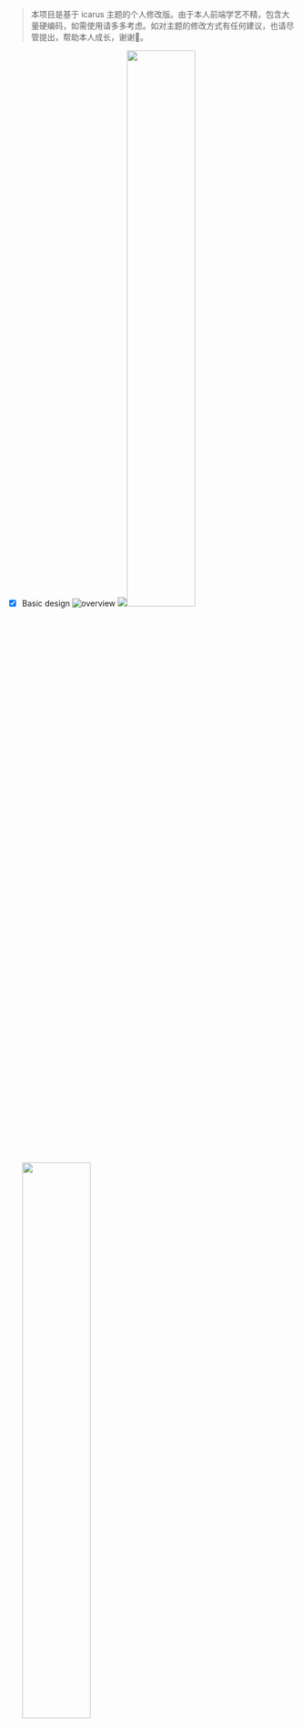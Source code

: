 > 本项目是基于 icarus 主题的个人修改版。由于本人前端学艺不精，包含大量硬编码，如需使用请多多考虑。如对主题的修改方式有任何建议，也请尽管提出，帮助本人成长，谢谢🙏。
- [x] Basic design
![overview](https://cdn.jsdelivr.net/gh/MannyCooper/Image-Hosting@main/img/展示2.png)
<img src="https://cdn.jsdelivr.net/gh/MannyCooper/Image-Hosting@main/img/zipped_frosted_glass.gif"><img src="https://cdn.jsdelivr.net/gh/MannyCooper/Image-Hosting@main/img/motion-card2.gif" width="50%"><img src="https://cdn.jsdelivr.net/gh/MannyCooper/Image-Hosting@main/img/motion-item.gif" width="50%">
- [x] Dark mode
![](https://cdn.jsdelivr.net/gh/MannyCooper/Image-Hosting@main/img/dark-mode-mini.gif)
（展示图片正在施工中...）
- [x] Config [twikoo](https://github.com/imaegoo/twikoo) comment

<img src="https://cdn.jsdelivr.net/gh/MannyCooper/Image-Hosting@main/img/Twikoo_Comment.png" width="60%"><img src="https://cdn.jsdelivr.net/gh/MannyCooper/Image-Hosting@main/img/Twikoo_backend.png" width="40%">

[Twikoo](https://github.com/imaegoo/twikoo) is a simple, safe, serverless comment system based on Tencent CloudBase. It still be in developing.
- [ ] Improve Code Highlight
- [ ] Improve Markdown style
- [ ] Detail fix
